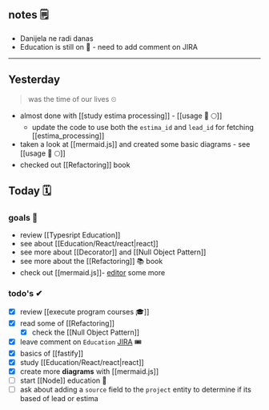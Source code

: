 ## notes 🗒
- Danijela ne radi danas
- Education is still on 🎒 - need to add comment on JIRA

---
## Yesterday
> was the time of our lives ⏲

- almost done with [[study estima processing]] - [[usage 🍏 🌕]]
	- update the code to use both the `estima_id` and `lead_id` for fetching [[estima_processing]]
- taken a look at [[mermaid.js]] and created some basic diagrams - see [[usage 🍏 🌕]]
- checked out [[Refactoring]] book

## Today 🗓

### goals 🏴
- review [[Typesript Education]]
- see about [[Education/React/react|react]]
- see more about [[Decorator]] and [[Null Object Pattern]]
- see more about the [[Refactoring]] 📚 book
- check out [[mermaid.js]]- [editor](https://www.mermaidchart.com/app/projects/c0dfe25c-1b2a-42c9-9b77-260bc9119ec7/diagrams/008d796-6e5e-490f-880a-93482b38c35a/version/v0.1/edit) some more

### todo's ✔
- [x] review [[execute program courses 🎓]]
- [x] read some of [[Refactoring]]
	- [x] check the [[Null Object Pattern]]
- [x] leave comment on `Education`  [JIRA](https://avivgroup.atlassian.net/browse/LUNA-222) 🎟
- [x] basics of [[fastify]]
- [x] study [[Education/React/react|react]]
- [x] create more **diagrams** with [[mermaid.js]]
- [ ] start [[Node]] education 🎒
- [ ] ask about adding a `source` field to the `project` entity to determine if its based of lead or estima
